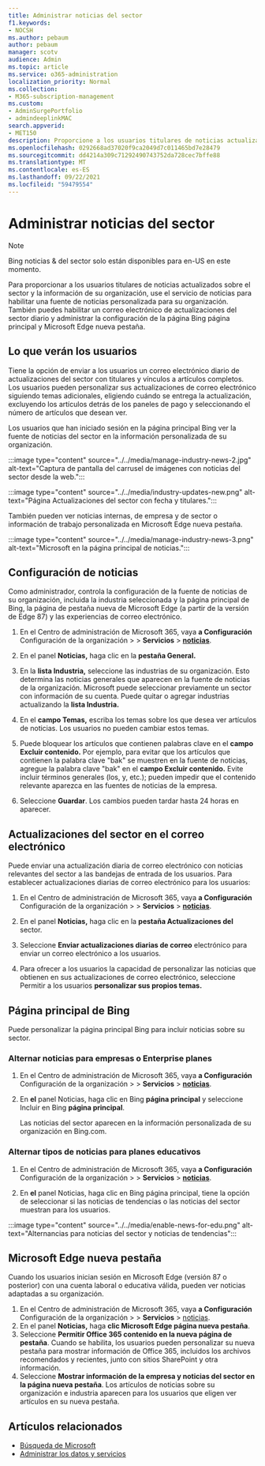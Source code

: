 ```yaml
---
title: Administrar noticias del sector
f1.keywords:
- NOCSH
ms.author: pebaum
author: pebaum
manager: scotv
audience: Admin
ms.topic: article
ms.service: o365-administration
localization_priority: Normal
ms.collection:
- M365-subscription-management
ms.custom:
- AdminSurgePortfolio
- admindeeplinkMAC
search.appverid:
- MET150
description: Proporcione a los usuarios titulares de noticias actualizados sobre su sector e información de su organización, use el servicio de noticias para habilitar una fuente de noticias personalizada para su organización.
ms.openlocfilehash: 0292668ad37020f9ca2049d7c011465bd7e28479
ms.sourcegitcommit: dd4214a309c71292490743752da728cec7bffe88
ms.translationtype: MT
ms.contentlocale: es-ES
ms.lasthandoff: 09/22/2021
ms.locfileid: "59479554"
---
```

# <a name="manage-industry-news"></a>Administrar noticias del sector

> [!NOTE] 
> Bing noticias & del sector solo están disponibles para en-US en este momento.

Para proporcionar a los usuarios titulares de noticias actualizados sobre el sector y la información de su organización, use el servicio de noticias para habilitar una fuente de noticias personalizada para su organización. También puedes habilitar un correo electrónico de actualizaciones del sector diario y administrar la configuración de la página Bing página principal y Microsoft Edge nueva pestaña.

## <a name="what-your-users-will-see"></a>Lo que verán los usuarios

Tiene la opción de enviar a los usuarios un correo electrónico diario de actualizaciones del sector con titulares y vínculos a artículos completos. Los usuarios pueden personalizar sus actualizaciones de correo electrónico siguiendo temas adicionales, eligiendo cuándo se entrega la actualización, excluyendo los artículos detrás de los paneles de pago y seleccionando el número de artículos que desean ver.

Los usuarios que han iniciado sesión en la página principal Bing ver la fuente de noticias del sector en la información personalizada de su organización.

:::image type="content" source="../../media/manage-industry-news-2.jpg" alt-text="Captura de pantalla del carrusel de imágenes con noticias del sector desde la web.":::

:::image type="content" source="../../media/industry-updates-new.png" alt-text="Página Actualizaciones del sector con fecha y titulares.":::

También pueden ver noticias internas, de empresa y de sector o información de trabajo personalizada en Microsoft Edge nueva pestaña.

:::image type="content" source="../../media/manage-industry-news-3.png" alt-text="Microsoft en la página principal de noticias.":::

## <a name="news-settings"></a>Configuración de noticias

Como administrador, controla la configuración de la fuente de noticias de su organización, incluida la industria seleccionada y la página principal de Bing, la página de pestaña nueva de Microsoft Edge (a partir de la versión de Edge 87) y las experiencias de correo electrónico. 

1. En el Centro de administración de Microsoft 365, vaya **a Configuración** Configuración de la organización  >    >  **Servicios**  >  [**noticias**](https://admin.microsoft.com/adminportal/home?#/Settings/Services/:/Settings/L1/BingNews).

1. En el panel **Noticias,** haga clic en la **pestaña General.**

1. En la **lista Industria,** seleccione las industrias de su organización. Esto determina las noticias generales que aparecen en la fuente de noticias de la organización. Microsoft puede seleccionar previamente un sector con información de su cuenta. Puede quitar o agregar industrias actualizando la **lista Industria.**

1. En el **campo Temas,** escriba los temas sobre los que desea ver artículos de noticias. Los usuarios no pueden cambiar estos temas.

1. Puede bloquear los artículos que contienen palabras clave en el **campo Excluir contenido.** Por ejemplo, para evitar que los artículos que contienen la palabra clave "bak" se muestren en la fuente de noticias, agregue la palabra clave "bak" en el **campo Excluir contenido.** Evite incluir términos generales (los, y, etc.); pueden impedir que el contenido relevante aparezca en las fuentes de noticias de la empresa.

1. Seleccione **Guardar**. Los cambios pueden tardar hasta 24 horas en aparecer.

## <a name="industry-updates-in-email"></a>Actualizaciones del sector en el correo electrónico

Puede enviar una actualización diaria de correo electrónico con noticias relevantes del sector a las bandejas de entrada de los usuarios. Para establecer actualizaciones diarias de correo electrónico para los usuarios:

1. En el Centro de administración de Microsoft 365, vaya **a Configuración** Configuración de la organización  >    >  **Servicios**  >  [**noticias**](https://admin.microsoft.com/adminportal/home?#/Settings/Services/:/Settings/L1/BingNews). 

1. En el panel **Noticias,** haga clic en la **pestaña Actualizaciones del** sector. 
1. Seleccione **Enviar actualizaciones diarias de correo** electrónico para enviar un correo electrónico a los usuarios.
1. Para ofrecer a los usuarios la capacidad de personalizar las noticias que obtienen en sus actualizaciones de correo electrónico, seleccione Permitir a los usuarios **personalizar sus propios temas.**

## <a name="bing-homepage"></a>Página principal de Bing

Puede personalizar la página principal Bing para incluir noticias sobre su sector.

### <a name="toggle-news-for-business-or-enterprise-plans"></a>Alternar noticias para empresas o Enterprise planes

1. En el Centro de administración de Microsoft 365, vaya **a Configuración** Configuración de la organización  >    >  **Servicios**  >  [**noticias**](https://admin.microsoft.com/adminportal/home?#/Settings/Services/:/Settings/L1/BingNews).

1. En **el** panel Noticias, haga clic en Bing **página principal** y seleccione Incluir en Bing **página principal**.

    Las noticias del sector aparecen en la información personalizada de su organización en Bing.com.

### <a name="toggle-news-types-for-education-plans"></a>Alternar tipos de noticias para planes educativos

1. En el Centro de administración de Microsoft 365, vaya **a Configuración** Configuración de la organización  >    >  **Servicios**  >  [**noticias**](https://admin.microsoft.com/adminportal/home?#/Settings/Services/:/Settings/L1/BingNews).

1. En **el** panel Noticias, haga clic en Bing página principal,  tiene la  opción de seleccionar si las noticias de tendencias o las noticias del sector muestran para los usuarios. 

:::image type="content" source="../../media/enable-news-for-edu.png" alt-text="Alternancias para noticias del sector y noticias de tendencias":::

## <a name="microsoft-edge-new-tab-page"></a>Microsoft Edge nueva pestaña

Cuando los usuarios inician sesión en Microsoft Edge (versión 87 o posterior) con una cuenta laboral o educativa válida, pueden ver noticias adaptadas a su organización.

1. En el Centro de administración de Microsoft 365, vaya **a Configuración** Configuración de la organización  >    >  **Servicios**  >  [noticias](https://admin.microsoft.com/adminportal/home?#/Settings/Services/:/Settings/L1/BingNews).
2. En el panel **Noticias,** haga **clic Microsoft Edge página nueva pestaña**.
3. Seleccione **Permitir Office 365 contenido en la nueva página de pestaña**. Cuando se habilita, los usuarios pueden personalizar su nueva pestaña para mostrar información de Office 365, incluidos los archivos recomendados y recientes, junto con sitios SharePoint y otra información.
4. Seleccione **Mostrar información de la empresa y noticias del sector en la página nueva pestaña**. Los artículos de noticias sobre su organización e industria aparecen para los usuarios que eligen ver artículos en su nueva pestaña.

## <a name="related-articles"></a>Artículos relacionados

- 
  [Búsqueda de Microsoft](/microsoftsearch/)
- [Administrar los datos y servicios](./index.yml)